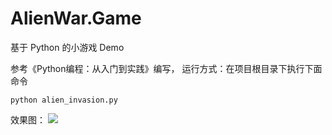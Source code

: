 # AlienWar.Game
基于 Python 的小游戏 Demo


参考《Python编程：从入门到实践》编写，
运行方式：在项目根目录下执行下面命令
```
python alien_invasion.py
```

效果图：
![](http://og1yl0w9z.bkt.clouddn.com/17-12-15/49919801.jpg)
